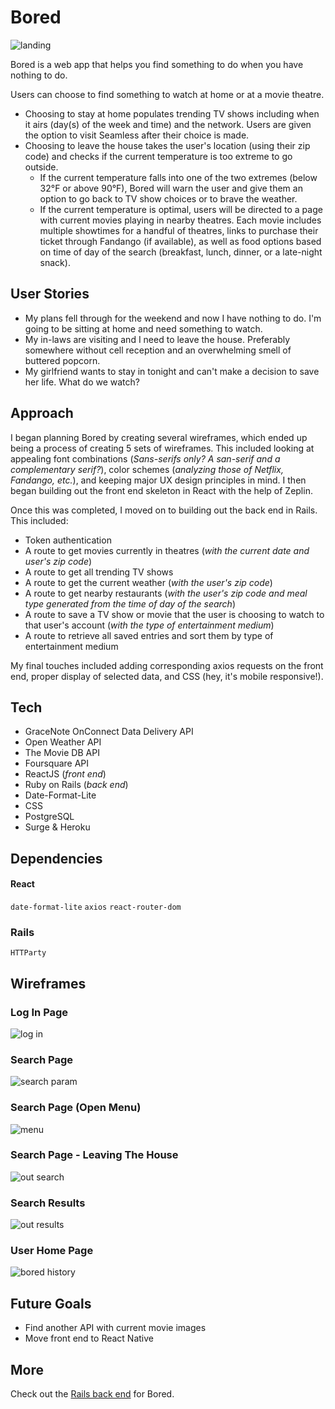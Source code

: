 # Bored

![landing](https://user-images.githubusercontent.com/24556028/33004684-3619abe0-cd90-11e7-83ae-75b661db608d.png)

Bored is a web app that helps you find something to do when you have nothing to do.

Users can choose to find something to watch at home or at a movie theatre.
* Choosing to stay at home populates trending TV shows including when it airs (day(s) of the week and time) and the network. Users are given the option to visit Seamless after their choice is made.
* Choosing to leave the house takes the user's location (using their zip code) and checks if the current temperature is too extreme to go outside. 
   * If the current temperature falls into one of the two extremes (below 32&deg;F or above 90&deg;F), Bored will warn the user and give them an option to go back to TV show choices or to brave the weather.
   * If the current temperature is optimal, users will be directed to a page with current movies playing in nearby theatres. Each movie includes multiple showtimes for a handful of theatres, links to purchase their ticket through Fandango (if available), as well as food options based on time of day of the search (breakfast, lunch, dinner, or a late-night snack).

## User Stories
- My plans fell through for the weekend and now I have nothing to do. I'm going to be sitting at home and need something to watch.
- My in-laws are visiting and I need to leave the house. Preferably somewhere without cell reception and an overwhelming smell of buttered popcorn.
- My girlfriend wants to stay in tonight and can't make a decision to save her life. What do we watch?

## Approach
I began planning Bored by creating several wireframes, which ended up being a process of creating 5 sets of wireframes. This included looking at appealing font combinations (_Sans-serifs only? A san-serif and a complementary serif?_), color schemes (_analyzing those of Netflix, Fandango, etc._), and keeping major UX design principles in mind. I then began building out the front end skeleton in React with the help of Zeplin. 

Once this was completed, I moved on to building out the back end in Rails. This included:

* Token authentication
* A route to get movies currently in theatres (_with the current date and user's zip code_)
* A route to get all trending TV shows
* A route to get the current weather (_with the user's zip code_)
* A route to get nearby restaurants (_with the user's zip code and meal type generated from the time of day of the search_)
* A route to save a TV show or movie that the user is choosing to watch to that user's account (_with the type of entertainment medium_)
* A route to retrieve all saved entries and sort them by type of entertainment medium

My final touches included adding corresponding axios requests on the front end, proper display of selected data, and CSS (hey, it's mobile responsive!).

## Tech
- GraceNote OnConnect Data Delivery API
- Open Weather API
- The Movie DB API
- Foursquare API
- ReactJS (_front end_)
- Ruby on Rails (_back end_)
- Date-Format-Lite
- CSS
- PostgreSQL
- Surge & Heroku

## Dependencies
#### React
`date-format-lite`
`axios`
`react-router-dom`

### Rails
`HTTParty`

## Wireframes

### Log In Page
![log in](https://user-images.githubusercontent.com/24556028/33004685-36286ee6-cd90-11e7-9328-4d97bc838b3a.png)

### Search Page
![search param](https://user-images.githubusercontent.com/24556028/33004689-36576b92-cd90-11e7-9193-5bfff1e10202.png)

### Search Page (Open Menu)
![menu](https://user-images.githubusercontent.com/24556028/33004686-36352b4a-cd90-11e7-98cd-196813f97bb6.png)

### Search Page - Leaving The House
![out search](https://user-images.githubusercontent.com/24556028/33004688-364e9d96-cd90-11e7-81bd-d0ec0677d373.png)

### Search Results
![out results](https://user-images.githubusercontent.com/24556028/33004687-36429974-cd90-11e7-8034-29fa583ad30b.png)

### User Home Page
![bored history](https://user-images.githubusercontent.com/24556028/33004683-360a7706-cd90-11e7-8608-3375ccce54cc.png)

## Future Goals
* Find another API with current movie images
* Move front end to React Native

## More
Check out the [Rails back end](https://github.com/beccaLeeBae/Bored-Rails) for Bored.